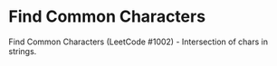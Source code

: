 # Find Common Characters

Find Common Characters (LeetCode #1002) - Intersection of chars in strings.
